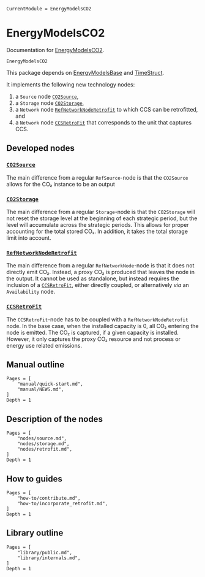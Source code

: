 ```@meta
CurrentModule = EnergyModelsCO2
```

# EnergyModelsCO2

Documentation for [EnergyModelsCO2](https://gitlab.sintef.no/clean_export/EnergyModelsCO2.jl).

```@docs
EnergyModelsCO2
```

This package depends on
[EnergyModelsBase](https://clean_export.pages.sintef.no/energymodelsbase.jl/)
and [TimeStruct](https://clean_export.pages.sintef.no/timestructures.jl/).

It implements the following new technology nodes:

1. a `Source` node [`CO2Source`](@ref),
2. a `Storage` node [`CO2Storage`](@ref),
3. a `Network` node [`RefNetworkNodeRetrofit`](@ref) to which CCS can be retrofitted, and
4. a `Network` node [`CCSRetroFit`](@ref) that corresponds to the unit that captures CCS.

## Developed nodes

### [`CO2Source`](@ref)

The main difference from a regular `RefSource`-node is that the `CO2Source` allows for the CO₂ instance to be an output

### [`CO2Storage`](@ref)

The main difference from a regular `Storage`-node is that the `CO2Storage` will not reset the storage level at the beginning of each strategic period, but the level will accumulate across the strategic periods.
This allows for proper accounting for the total stored CO₂.
In addition, it takes the total storage limit into account.

### [`RefNetworkNodeRetrofit`](@ref)

The main difference from a regular `RefNetworkNode`-node is that it does not directly emit CO₂.
Instead, a proxy CO₂ is produced that leaves the node in the output.
It cannot be used as standalone, but instead requires the inclusion of a [`CCSRetroFit`](@ref), either directly coupled, or alternatively _via_ an `Availability` node.

### [`CCSRetroFit`](@ref)

The `CCSRetroFit`-node has to be coupled with a `RefNetworkNodeRetrofit` node.
In the base case, when the installed capacity is 0, all CO₂ entering the node is emitted.
The CO₂ is captured, if a given capacity is installed.
However, it only captures the proxy CO₂ resource and not process or energy use related emissions.

## Manual outline

```@contents
Pages = [
    "manual/quick-start.md",
    "manual/NEWS.md",
]
Depth = 1
```

## Description of the nodes

```@contents
Pages = [
    "nodes/source.md",
    "nodes/storage.md",
    "nodes/retrofit.md",
]
Depth = 1
```

## How to guides

```@contents
Pages = [
    "how-to/contribute.md",
    "how-to/incorporate_retrofit.md",
]
Depth = 1
```

## Library outline

```@contents
Pages = [
    "library/public.md",
    "library/internals.md",
]
Depth = 1
```
